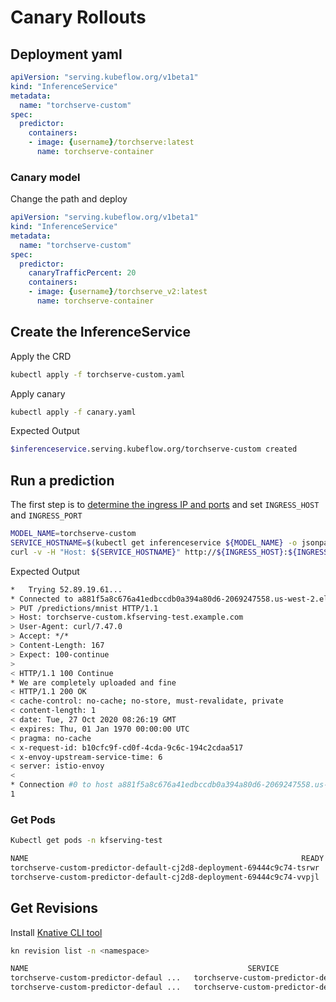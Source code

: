 # Canary Rollouts

## Deployment yaml

```yaml
apiVersion: "serving.kubeflow.org/v1beta1"
kind: "InferenceService"
metadata:
  name: "torchserve-custom"
spec:
  predictor:
    containers:
    - image: {username}/torchserve:latest
      name: torchserve-container
```

### Canary model

Change the path and deploy

```yaml
apiVersion: "serving.kubeflow.org/v1beta1"
kind: "InferenceService"
metadata:
  name: "torchserve-custom"
spec:
  predictor:
    canaryTrafficPercent: 20
    containers:
    - image: {username}/torchserve_v2:latest
      name: torchserve-container
```

## Create the InferenceService

Apply the CRD

```bash
kubectl apply -f torchserve-custom.yaml
```

Apply canary

```bash
kubectl apply -f canary.yaml
```

Expected Output

```bash
$inferenceservice.serving.kubeflow.org/torchserve-custom created
```

## Run a prediction

The first step is to [determine the ingress IP and ports](../../../../../../README.md#determine-the-ingress-ip-and-ports) and set `INGRESS_HOST` and `INGRESS_PORT`

```bash
MODEL_NAME=torchserve-custom
SERVICE_HOSTNAME=$(kubectl get inferenceservice ${MODEL_NAME} -o jsonpath='{.status.url}' | cut -d "/" -f 3)
curl -v -H "Host: ${SERVICE_HOSTNAME}" http://${INGRESS_HOST}:${INGRESS_PORT}/predictions/mnist -T 1.png
```

Expected Output

```bash
*   Trying 52.89.19.61...
* Connected to a881f5a8c676a41edbccdb0a394a80d6-2069247558.us-west-2.elb.amazonaws.com (52.89.19.61) port 80 (#0)
> PUT /predictions/mnist HTTP/1.1
> Host: torchserve-custom.kfserving-test.example.com
> User-Agent: curl/7.47.0
> Accept: */*
> Content-Length: 167
> Expect: 100-continue
>
< HTTP/1.1 100 Continue
* We are completely uploaded and fine
< HTTP/1.1 200 OK
< cache-control: no-cache; no-store, must-revalidate, private
< content-length: 1
< date: Tue, 27 Oct 2020 08:26:19 GMT
< expires: Thu, 01 Jan 1970 00:00:00 UTC
< pragma: no-cache
< x-request-id: b10cfc9f-cd0f-4cda-9c6c-194c2cdaa517
< x-envoy-upstream-service-time: 6
< server: istio-envoy
<
* Connection #0 to host a881f5a8c676a41edbccdb0a394a80d6-2069247558.us-west-2.elb.amazonaws.com left intact
1
```

### Get Pods

```bash
Kubectl get pods -n kfserving-test

NAME                                                             READY   STATUS        RESTARTS   AGE
torchserve-custom-predictor-default-cj2d8-deployment-69444c9c74-tsrwr   2/2     Running       0          113s
torchserve-custom-predictor-default-cj2d8-deployment-69444c9c74-vvpjl   2/2     Running       0          109s
```

## Get Revisions

Install [Knative CLI tool](https://knative.dev/docs/install/install-kn/)

```bash
kn revision list -n <namespace>

NAME                                                 SERVICE                                           TRAFFIC   TAGS     GENERATION   AGE   CONDITIONS   READY   REASON
torchserve-custom-predictor-defaul ...   torchserve-custom-predictor-default   20%       latest   2            34s   4 OK / 4     True    
torchserve-custom-predictor-defaul ...   torchserve-custom-predictor-default   80%       prev     1            56s   4 OK / 4     True  
```
